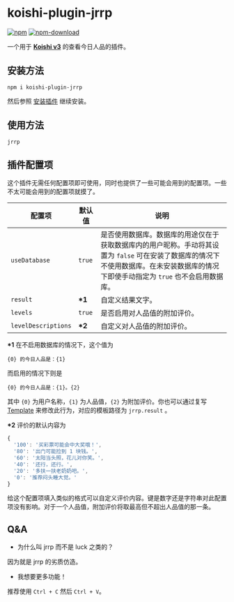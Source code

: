 # koishi-plugin-jrrp

[![npm](https://img.shields.io/npm/v/koishi-plugin-jrrp?style=flat-square)](https://www.npmjs.com/package/koishi-plugin-jrrp)
[![npm-download](https://img.shields.io/npm/dw/koishi-plugin-jrrp?style=flat-square)](https://www.npmjs.com/package/koishi-plugin-jrrp)

一个用于 **[Koishi v3](https://github.com/koishijs/koishi)** 的查看今日人品的插件。

## 安装方法

```shell
npm i koishi-plugin-jrrp
```

然后参照 [安装插件](https://koishi.js.org/guide/context.html#%E5%AE%89%E8%A3%85%E6%8F%92%E4%BB%B6) 继续安装。

## 使用方法

```
jrrp
```

## 插件配置项

这个插件无需任何配置项即可使用，同时也提供了一些可能会用到的配置项。一些不太可能会用到的配置项就摸了。

| 配置项 | 默认值 | 说明 |
| - | - | - |
| `useDatabase` | `true`  | 是否使用数据库。数据库的用途仅在于获取数据库内的用户昵称。手动将其设置为 `false` 可在安装了数据库的情况下不使用数据库。在未安装数据库的情况下即使手动指定为 `true` 也不会启用数据库。 |
| `result` | **\*1** | 自定义结果文字。 |
| `levels` | `true` | 是否启用对人品值的附加评价。 |
| `levelDescriptions` | **\*2** | 自定义对人品值的附加评价。 |

**\*1** 在不启用数据库的情况下，这个值为
```
{0} 的今日人品是：{1}
```
而启用的情况下则是
```
{0} 的今日人品是：{1}。{2}
```
其中 `{0}` 为用户名称，`{1}` 为人品值，`{2}` 为附加评价。你也可以通过复写 [Template](https://koishi.js.org/api/global.html#template-path-params) 来修改此行为，对应的模板路径为 `jrrp.result` 。

**\*2** 评价的默认内容为
```js
{
  '100': '买彩票可能会中大奖哦！',
  '80': '出门可能捡到 1 块钱。',
  '60': '太阳当头照，花儿对你笑。',
  '40': '还行，还行。',
  '20': '多扶一扶老奶奶吧。',
  '0': '推荐闷头睡大觉。'
}
```
给这个配置项填入类似的格式可以自定义评价内容。键是数字还是字符串对此配置项没有影响。对于一个人品值，附加评价将取最高但不超出人品值的那一条。

## Q&A

- 为什么叫 jrrp 而不是 luck 之类的？

因为就是 jrrp 的劣质仿造。

- 我想要更多功能！

推荐使用 `Ctrl + C` 然后 `Ctrl + V`。